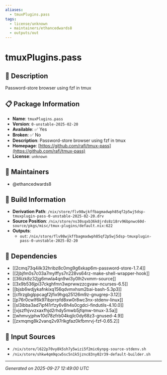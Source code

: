 ```yaml
---
aliases:
  - tmuxPlugins.pass
tags:
  - license/unknown
  - maintainers/ethancedwards8
  - outputs/out
---
```


# tmuxPlugins.pass

## 📝 Description

Password-store browser using fzf in tmux

## 📋 Package Information

- **Name**: `tmuxPlugins.pass`
- **Version**: `0-unstable-2025-02-20`
- **Available**: ✅ Yes
- **Broken**: ✅ No
- **Description**: Password-store browser using fzf in tmux
- **Homepage**: [https://github.com/rafi/tmux-pass](https://github.com/rafi/tmux-pass)
- **License**: `unknown`
## 👥 Maintainers

- @ethancedwards8


## 🔧 Build Information

- **Derivation Path**: `/nix/store/flv98wjkffbagmadwph85qf2p5wj5dsp-tmuxplugin-pass-0-unstable-2025-02-20.drv`
- **Source Position**: `/nix/store/ns30sqxb36k8jrds8z18rv96bpnwc60d-source/pkgs/misc/tmux-plugins/default.nix:622`
- **Outputs**:
  - `out`:  `/nix/store/flv98wjkffbagmadwph85qf2p5wj5dsp-tmuxplugin-pass-0-unstable-2025-02-20`

## 🔗 Dependencies

- [[2cmq73q4ilk32hribz8c0mg9g6xkap6m-password-store-1.7.4]]
- [[2jbjfm0s7c03a7mylffys7n228vs64rz-make-shell-wrapper-hook]]
- [[36izk8z32jg6mwla4qn9wi3y0lh2vxmm-source]]
- [[3x9b536jpi37ckghfmn3wprwwzzcgvaw-ncurses-6.5]]
- [[bjsb6wdjykafnkixq156qdvmxhsm2bai-bash-5.3p3]]
- [[cflrzgbglppcagf2jfix9hgq25126m9z-gnugrep-3.12]]
- [[p76r0cwlf6k97ibprrpfd8xw0r8wc3nx-stdenv-linux]]
- [[sl3ibba3ad7ipf41rfzy6v8h4s0cgdci-findutils-4.10.0]]
- [[vjszfhjvvzxaxfhjd2rhdy5mwb5jfqmw-tmux-3.5a]]
- [[whmvyjphw10d78zfrb04kqjlc0dy68z3-gnused-4.9]]
- [[zxmqmg8k2vanq2v97rlkgfaz0kfbmrvj-fzf-0.65.2]]

## 📁 Input Sources

- `/nix/store/l622p70vy8k5sh7y5wizi5f2mic6ynpg-source-stdenv.sh`
- `/nix/store/shkw4qm9qcw5sc5n1k5jznc83ny02r39-default-builder.sh`

---
*Generated on 2025-09-27 12:49:00 UTC*
